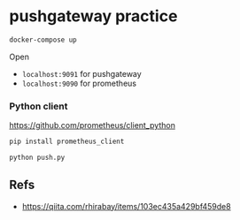 # pushgateway practice

```sh
docker-compose up
```
Open
- `localhost:9091` for pushgateway
- `localhost:9090` for prometheus


### Python client
https://github.com/prometheus/client_python

```sh
pip install prometheus_client

python push.py
```

## Refs
- https://qiita.com/rhirabay/items/103ec435a429bf459de8

